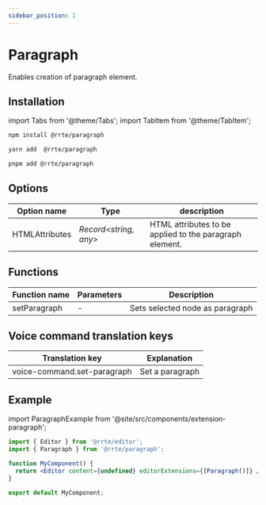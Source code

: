```yaml
---
sidebar_position: 1
---
```


# Paragraph

Enables creation of paragraph element.

## Installation

import Tabs from '@theme/Tabs';
import TabItem from '@theme/TabItem';

<Tabs>
  <TabItem value="npm" label="npm" default>

```bash
npm install @rrte/paragraph
```

  </TabItem>
  <TabItem value="yarn" label="yarn">

```bash
yarn add  @rrte/paragraph
```

  </TabItem>
  <TabItem value="pnpm" label="pnpm">

```bash
pnpm add @rrte/paragraph
```

  </TabItem>
</Tabs>

## Options

| Option name    | Type                   | description                                             |
| -------------- | ---------------------- | ------------------------------------------------------- |
| HTMLAttributes | _Record\<string, any>_ | HTML attributes to be applied to the paragraph element. |

## Functions

| Function name | Parameters | Description                     |
| ------------- | ---------- | ------------------------------- |
| setParagraph  | -          | Sets selected node as paragraph |

## Voice command translation keys

| Translation key             | Explanation     |
| --------------------------- | --------------- |
| voice-command.set-paragraph | Set a paragraph |

## Example

import ParagraphExample from '@site/src/components/extension-paragraph';

```jsx
import { Editor } from '@rrte/editor';
import { Paragraph } from '@rrte/paragraph';

function MyComponent() {
  return <Editor content={undefined} editorExtensions={[Paragraph()]} />;
}

export default MyComponent;
```

<ParagraphExample />
